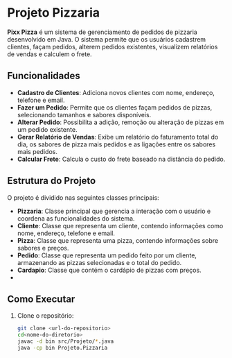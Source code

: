 # Projeto Pizzaria

**Pixx Pizza** é um sistema de gerenciamento de pedidos de pizzaria desenvolvido em Java. O sistema permite que os usuários cadastrem clientes, façam pedidos, alterem pedidos existentes, visualizem relatórios de vendas e calculem o frete.

## Funcionalidades

- **Cadastro de Clientes**: Adiciona novos clientes com nome, endereço, telefone e email.
- **Fazer um Pedido**: Permite que os clientes façam pedidos de pizzas, selecionando tamanhos e sabores disponíveis.
- **Alterar Pedido**: Possibilita a adição, remoção ou alteração de pizzas em um pedido existente.
- **Gerar Relatório de Vendas**: Exibe um relatório do faturamento total do dia, os sabores de pizza mais pedidos e as ligações entre os sabores mais pedidos.
- **Calcular Frete**: Calcula o custo do frete baseado na distância do pedido.

## Estrutura do Projeto

O projeto é dividido nas seguintes classes principais:

- **Pizzaria**: Classe principal que gerencia a interação com o usuário e coordena as funcionalidades do sistema.
- **Cliente**: Classe que representa um cliente, contendo informações como nome, endereço, telefone e email.
- **Pizza**: Classe que representa uma pizza, contendo informações sobre sabores e preços.
- **Pedido**: Classe que representa um pedido feito por um cliente, armazenando as pizzas selecionadas e o total do pedido.
- **Cardapio**: Classe que contém o cardápio de pizzas com preços.
- 
## Como Executar

1. Clone o repositório:
   ```bash
   git clone <url-do-repositorio>
   cd<nome-do-diretorio>
   javac -d bin src/Projeto/*.java
   java -cp bin Projeto.Pizzaria

